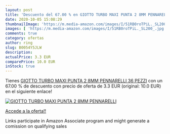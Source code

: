 ```yaml
---
layout: post
title: 'Descuento del 67.00 % en GIOTTO TURBO MAXI PUNTA 2 8MM PENNARELLI'
date: 2020-10-05 15:08:29
thumbnailImage: 'https://m.media-amazon.com/images/I/51RB0roTPiL._SL200_.jpg'
images: [ 'https://m.media-amazon.com/images/I/51RB0roTPiL._SL200_.jpg' ]
comments: true
category: ofertas
author: ring
slug: B0054Y5JLW
description:
actualPrice: 3.3 EUR
comparePrice: 10.0 EUR
inStock: true
---
```


Tienes [GIOTTO TURBO MAXI PUNTA 2 8MM PENNARELLI  36 PEZZI](https://www.amazon.it/dp/B0054Y5JLW/?tag=tolees00-21) con un 67.00 % de descuento con precio de oferta de 3.3 EUR (original: 10.0 EUR) en el siguiente enlace!

[![GIOTTO TURBO MAXI PUNTA 2 8MM PENNARELLI](https://m.media-amazon.com/images/I/51RB0roTPiL._SL200_.jpg)](https://www.amazon.it/dp/B0054Y5JLW/?tag=tolees00-21)

[Accede a la oferta!!](https://www.amazon.it/dp/B0054Y5JLW/?tag=tolees00-21)

Links participate in Amazon Associate program and might generate a comission on qualifying sales


